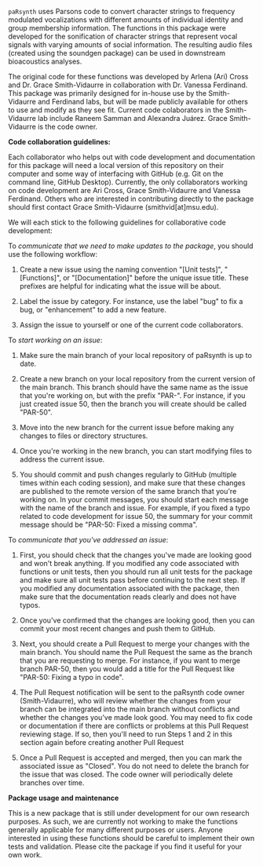 `paRsynth` uses Parsons code to convert character strings to frequency modulated vocalizations with different amounts of individual identity and group membership information. The functions in this package were developed for the sonification of character strings that represent vocal signals with varying amounts of social information. The resulting audio files (created using the soundgen package) can be used in downstream bioacoustics analyses.

The original code for these functions was developed by Arlena (Ari) Cross and Dr. Grace Smith-Vidaurre in collaboration with Dr. Vanessa Ferdinand. This package was primarily designed for in-house use by the Smith-Vidaurre and Ferdinand labs, but will be made publicly available for others to use and modify as they see fit. Current code colaborators in the Smith-Vidaurre lab include Raneem Samman and Alexandra Juárez. Grace Smith-Vidaurre is the code owner.

**Code collaboration guidelines:**

Each collaborator who helps out with code development and documentation for this package will need a local version of this repository on their computer and some way of interfacing with GitHub (e.g. Git on the command line, GitHub Desktop). Currently, the only collaborators working on code development are Ari Cross, Grace Smith-Vidaurre and Vanessa Ferdinand. Others who are interested in contributing directly to the package should first contact Grace Smith-Vidaurre (smithvid[at]msu.edu).

We will each stick to the following guidelines for collaborative code development:

To *communicate that we need to make updates to the package*, you should use the following workflow:

  1. Create a new issue using the naming convention "[Unit tests]", "[Functions]", or "[Documentation]" before the unique issue title. These prefixes are helpful for indicating what the issue will be about.

  2. Label the issue by category. For instance, use the label "bug" to fix a bug, or "enhancement" to add a new feature.

  3. Assign the issue to yourself or one of the current code collaborators.


To *start working on an issue*:

  1. Make sure the main branch of your local repository of paRsynth is up to date.

  2. Create a new branch on your local repository from the current version of the main branch. This branch should have the same name as the issue that you're working on, but with the prefix "PAR-". For instance, if you just created issue 50, then the branch you will create should be called "PAR-50".

  3. Move into the new branch for the current issue before making any changes to files or directory structures.

  4. Once you're working in the new branch, you can start modifying files to address the current issue.

  5. You should commit and push changes regularly to GitHub (multiple times within each coding session), and make sure that these changes are published to the remote version of the same branch that you're working on. In your commit messages, you should start each message with the name of the branch and issue. For example, if you fixed a typo related to code development for issue 50, the summary for your commit message should be "PAR-50: Fixed a missing comma".


To *communicate that you've addressed an issue*:

  1. First, you should check that the changes you've made are looking good and won't break anything. If you modified any code associated with functions or unit tests, then you should run all unit tests for the package and make sure all unit tests pass before continuing to the next step. If you modified any documentation associated with the package, then make sure that the documentation reads clearly and does not have typos.

  2. Once you've confirmed that the changes are looking good, then you can commit your most recent changes and push them to GitHub.

  3. Next, you should create a Pull Request to merge your changes with the main branch. You should name the Pull Request the same as the branch that you are requesting to merge. For instance, if you want to merge branch PAR-50, then you would add a title for the Pull Request like "PAR-50: Fixing a typo in code".

  3. The Pull Request notification will be sent to the paRsynth code owner (Smith-Vidaurre), who will review whether the changes from your branch can be integrated into the main branch without conflicts and whether the changes you've made look good. You may need to fix code or documentation if there are conflicts or problems at this Pull Request reviewing stage. If so, then you'll need to run Steps 1 and 2 in this section again before creating another Pull Request

  4. Once a Pull Request is accepted and merged, then you can mark the associated issue as "Closed". You do not need to delete the branch for the issue that was closed. The code owner will periodically delete branches over time.

**Package usage and maintenance**

This is a new package that is still under development for our own research purposes. As such, we are currently not working to make the functions generally applicable for many different purposes or users. Anyone interested in using these functions should be careful to implement their own tests and validation. Please cite the package if you find it useful for your own work.
